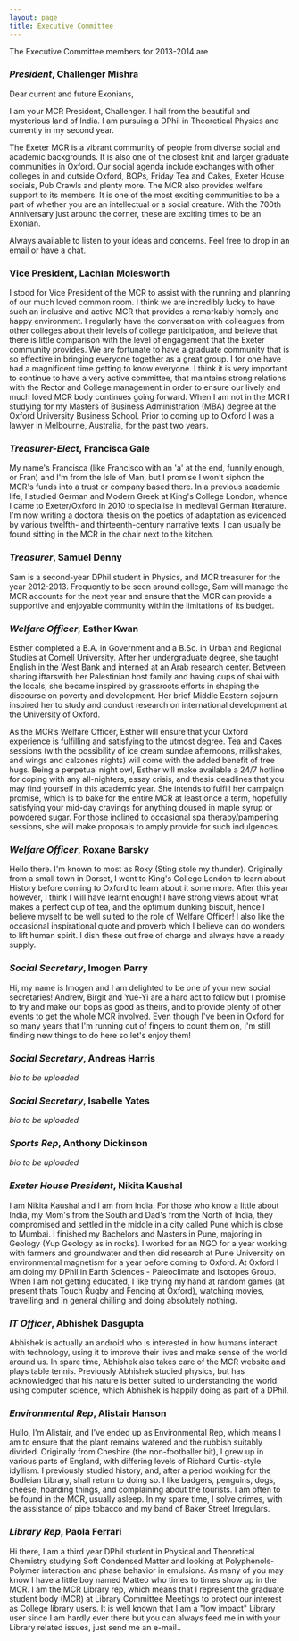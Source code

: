 ```yaml
---
layout: page
title: Executive Committee
---
```

The Executive Committee members for 2013-2014 are

### *President*, Challenger Mishra
Dear current and future Exonians,

I am your MCR President, Challenger. I hail from the beautiful and
mysterious land of India. I am pursuing a DPhil in Theoretical Physics
and currently in my second year.

The Exeter MCR is a vibrant community of people from diverse social and
academic backgrounds. It is also one of the closest knit and larger
graduate communities in Oxford. Our social agenda include exchanges with
other colleges in and outside Oxford, BOPs, Friday Tea and Cakes, Exeter
House socials, Pub Crawls and plenty more. The MCR also provides welfare
support to its members. It is one of the most exciting communities to be
a part of whether you are an intellectual or a social creature. With the
700th Anniversary just around the corner, these are exciting times to be
an Exonian.

Always available to listen to your ideas and concerns. Feel free to drop
in an email or have a chat.

### Vice President, Lachlan Molesworth

I stood for Vice President of the MCR to assist with the running and
planning of our much loved common room.  I think we are incredibly lucky
to have such an inclusive and active MCR that provides a remarkably
homely and happy environment.  I regularly have the conversation with
colleagues from other colleges about their levels of college
participation, and believe that there is little comparison with the
level of engagement that the Exeter community provides.  We are
fortunate to have a graduate community that is so effective in bringing
everyone together as a great group.  I for one have had a magnificent
time getting to know everyone.  I think it is very important to continue
to have a very active committee, that maintains strong relations with
the Rector and College management in order to ensure our lively and much
loved MCR body continues going forward. When I am not in the MCR I
studying for my Masters of Business Administration (MBA) degree at the
Oxford University Business School.  Prior to coming up to Oxford I was a
lawyer in Melbourne, Australia, for the past two years.

### *Treasurer-Elect*, Francisca Gale

My name's Francisca (like Francisco with an 'a' at the end, funnily
enough, or Fran) and I'm from the Isle of Man, but I promise I won't
siphon the MCR's funds into a trust or company based there. In a
previous academic life, I studied German and Modern Greek at King's
College London, whence I came to Exeter/Oxford in 2010 to specialise in
medieval German literature.  I'm now writing a doctoral thesis on the
poetics of adaptation as evidenced by various twelfth- and
thirteenth-century narrative texts.  I can usually be found sitting in
the MCR in the chair next to the kitchen.

### *Treasurer*, Samuel Denny

Sam is a second-year DPhil student in Physics, and MCR treasurer for the year 2012-2013.  Frequently to be seen around college, Sam will manage the MCR accounts for the next year and ensure that the MCR can provide a supportive and enjoyable community within the limitations of its budget.

### *Welfare Officer*, Esther Kwan

Esther completed a B.A. in Government and a B.Sc. in Urban and Regional
Studies at Cornell University. After her undergraduate degree, she
taught English in the West Bank and interned at an Arab research
center. Between sharing iftarswith her Palestinian host family and
having cups of shai with the locals, she became inspired by grassroots
efforts in shaping the discourse on poverty and development. Her brief
Middle Eastern sojourn inspired her to study and conduct research on
international development at the University of Oxford.

As the MCR’s Welfare Officer, Esther will ensure that your Oxford
experience is fulfilling and satisfying to the utmost degree. Tea and
Cakes sessions (with the possibility of ice cream sundae afternoons,
milkshakes, and wings and calzones nights) will come with the added
benefit of free hugs. Being a perpetual night owl, Esther will make
available a 24/7 hotline for coping with any all-nighters, essay crisis,
and thesis deadlines that you may find yourself in this academic
year. She intends to fulfill her campaign promise, which is to bake for
the entire MCR at least once a term, hopefully satisfying your mid-day
cravings for anything doused in maple syrup or powdered sugar. For those
inclined to occasional spa therapy/pampering sessions, she will make
proposals to amply provide for such indulgences.

### *Welfare Officer*, Roxane Barsky

Hello there. I'm known to most as Roxy (Sting stole my
thunder). Originally from a small town in Dorset, I went to King's
College London to learn about History before coming to Oxford to learn
about it some more. After this year however, I think I will have learnt
enough! I have strong views about what makes a perfect cup of tea, and
the optimum dunking biscuit, hence I believe myself to be well suited to
the role of Welfare Officer! I also like the occasional inspirational
quote and proverb which I believe can do wonders to lift human spirit. I
dish these out free of charge and always have a ready supply.

### *Social Secretary*, Imogen Parry
Hi, my name is Imogen and I am delighted to be one of your new social
secretaries!  Andrew, Birgit and Yue-Yi are a hard act to follow but I
promise to try and make our bops as good as theirs, and to provide
plenty of other events to get the whole MCR involved.  Even though I've
been in Oxford for so many years that I'm running out of fingers to
count them on, I'm still finding new things to do here so let's enjoy
them!

### *Social Secretary*, Andreas Harris
*bio to be uploaded*

### *Social Secretary*, Isabelle Yates
*bio to be uploaded*

### *Sports Rep*, Anthony Dickinson
*bio to be uploaded*

### *Exeter House President*, Nikita Kaushal
I am Nikita Kaushal and I am from India. For those who know a little
about India, my Mom's from the South and Dad's from the North of
India, they compromised and settled in the middle in a city called
Pune which is close to Mumbai. I finished my Bachelors and Masters in
Pune, majoring in Geology (Yup Geology as in rocks). I worked for an
NGO for a year working with farmers and groundwater and then did
research at Pune University on environmental magnetism for a year
before coming to Oxford. At Oxford I am doing my DPhil in Earth
Sciences - Paleoclimate and Isotopes Group. When I am not getting
educated, I like trying my hand at random games (at present thats
Touch Rugby and Fencing at Oxford), watching movies, travelling and in
general chilling and doing absolutely nothing.

### *IT Officer*, Abhishek Dasgupta
Abhishek is actually an android who is interested in how humans interact with technology, using it to improve their lives and make sense of the world around us. In spare time, Abhishek also takes care of the MCR website and plays table tennis. Previously Abhishek studied physics, but has acknowledged that his nature is better suited to understanding the world using computer science, which Abhishek is happily doing as part of a DPhil.

### *Environmental Rep*, Alistair Hanson
Hullo, I'm Alistair, and I've ended up as Environmental Rep, which
means I am to ensure that the plant remains watered and the rubbish
suitably divided. Originally from Cheshire (the non-footballer bit), I
grew up in various parts of England, with differing levels of Richard
Curtis-style idyllism. I previously studied history, and, after a period
working for the Bodleian Library, shall return to doing so. I like
badgers, penguins, dogs, cheese, hoarding things, and complaining about
the tourists. I am often to be found in the MCR, usually asleep. In my
spare time, I solve crimes, with the assistance of pipe tobacco and my
band of Baker Street Irregulars.

### *Library Rep*, Paola Ferrari

Hi there, I am a third year DPhil student in Physical and Theoretical
Chemistry studying Soft Condensed Matter and looking at
Polyphenols-Polymer interaction and phase behavior in emulsions. As many
of you may know I have a little boy named Matteo who times to times show
up in the MCR.  I am the MCR Library rep, which means that I represent
the graduate student body (MCR) at Library Committee Meetings to protect
our interest as College library users.  It is well known that I am a
"low impact" Library user since I am hardly ever there but you can
always feed me in with your Library related issues, just send me an
e-mail..
